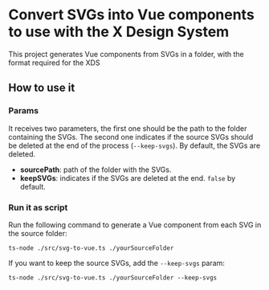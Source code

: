 # Convert SVGs into Vue components to use with the X Design System

This project generates Vue components from SVGs in a folder, with the format required for the XDS

## How to use it

### Params

It receives two parameters, the first one should be the path to the folder containing the SVGs. The
second one indicates if the source SVGs should be deleted at the end of the process (`--keep-svgs`).
By default, the SVGs are deleted.

- **sourcePath**: path of the folder with the SVGs.
- **keepSVGs**: indicates if the SVGs are deleted at the end. `false` by default.

### Run it as script

Run the following command to generate a Vue component from each SVG in the source folder:

```
ts-node ./src/svg-to-vue.ts ./yourSourceFolder
```

If you want to keep the source SVGs, add the `--keep-svgs` param:

```
ts-node ./src/svg-to-vue.ts ./yourSourceFolder --keep-svgs
```
